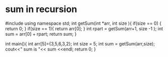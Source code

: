 
# sum in recursion 
#include <iostream>
using namespace std;
int getSum(int *arr, int size ){
      if(size == 0) {
          return 0;
      }
      if(size == 1){
          return  arr[0];
      }
      int rpart = getSum(arr+1, size -1 );
      int sum = arr[0] + rpart;
      return sum;
}

int main(){
   int arr[5]={3,5,6,3,2};
   int size = 5;
 int sum = getSum(arr,size);
 cout<<" sum is "<< sum <<endl;
    return 0;
}